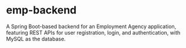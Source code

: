 # emp-backend
A Spring Boot-based backend for an Employment Agency application, featuring REST APIs for user registration, login, and authentication, with MySQL as the database.
